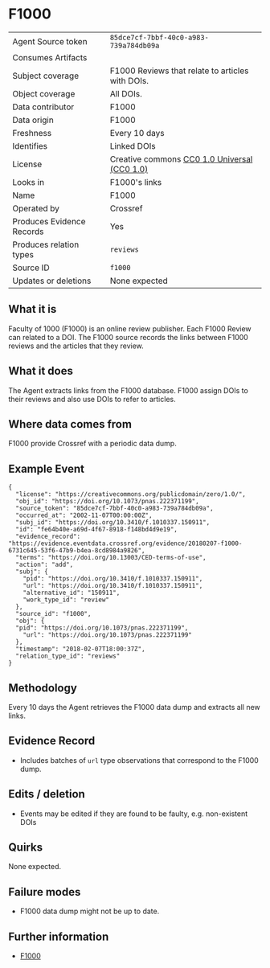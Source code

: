 # F1000

| | |
|---------------------------|-|
| Agent Source token        | `85dce7cf-7bbf-40c0-a983-739a784db09a` |
| Consumes Artifacts        |  |
| Subject coverage          | F1000 Reviews that relate to articles with DOIs. |
| Object coverage           | All DOIs. |
| Data contributor          | F1000  |
| Data origin               | F1000 |
| Freshness                 | Every 10 days |
| Identifies                | Linked DOIs |
| License                   | Creative commons [CC0 1.0 Universal (CC0 1.0)](https://creativecommons.org/publicdomain/zero/1.0/) |
| Looks in                  | F1000's links |
| Name                      | F1000 |
| Operated by               | Crossref |
| Produces Evidence Records | Yes |
| Produces relation types   | `reviews` |
| Source ID                 | `f1000` |
| Updates or deletions      | None expected |

## What it is

Faculty of 1000 (F1000) is an online review publisher. Each F1000 Review can related to a DOI. The F1000 source records the links between F1000 reviews and the articles that they review.

## What it does

The Agent extracts links from the F1000 database. F1000 assign DOIs to their reviews and also use DOIs to refer to articles. 

## Where data comes from

F1000 provide Crossref with a periodic data dump. 

## Example Event

    {
      "license": "https://creativecommons.org/publicdomain/zero/1.0/",
      "obj_id": "https://doi.org/10.1073/pnas.222371199",
      "source_token": "85dce7cf-7bbf-40c0-a983-739a784db09a",
      "occurred_at": "2002-11-07T00:00:00Z",
      "subj_id": "https://doi.org/10.3410/f.1010337.150911",
      "id": "fe64b40e-a69d-4f67-8918-f148bd4d9e19",
      "evidence_record": "https://evidence.eventdata.crossref.org/evidence/20180207-f1000-6731c645-53f6-47b9-b4ea-8cd8984a9826",
      "terms": "https://doi.org/10.13003/CED-terms-of-use",
      "action": "add",
      "subj": {
        "pid": "https://doi.org/10.3410/f.1010337.150911",
        "url": "https://doi.org/10.3410/f.1010337.150911",
        "alternative_id": "150911",
        "work_type_id": "review"
      },
      "source_id": "f1000",
      "obj": {
      "pid": "https://doi.org/10.1073/pnas.222371199",
        "url": "https://doi.org/10.1073/pnas.222371199"
      },
      "timestamp": "2018-02-07T18:00:37Z",
      "relation_type_id": "reviews"
    }


## Methodology

Every 10 days the Agent retrieves the F1000 data dump and extracts all new links.

## Evidence Record

 - Includes batches of `url` type observations that correspond to the F1000 dump.

## Edits / deletion

 - Events may be edited if they are found to be faulty, e.g. non-existent DOIs

## Quirks

None expected.

## Failure modes

 - F1000 data dump might not be up to date.

## Further information

 - [F1000](https://f1000.com/)

